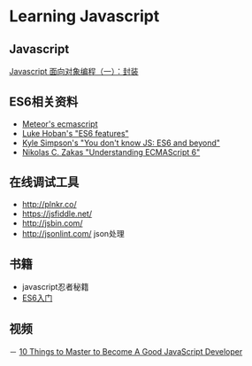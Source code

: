 # Learning Javascript

## Javascript

[Javascript 面向对象编程（一）：封装](http://www.ruanyifeng.com/blog/2010/05/object-oriented_javascript_encapsulation.html)

## ES6相关资料

- [Meteor's ecmascript](https://github.com/meteor/meteor/blob/master/packages/ecmascript/README.md)
- [Luke Hoban's "ES6 features"](http://git.io/es6features)
- [Kyle Simpson's "You don't know JS: ES6 and beyond"](https://github.com/getify/You-Dont-Know-JS/tree/master/es6%20%26%20beyond)
- [Nikolas C. Zakas "Understanding ECMAScript 6"](https://github.com/nzakas/understandinges6)


## 在线调试工具

- http://plnkr.co/  
- https://jsfiddle.net/ 
- http://jsbin.com/
- http://jsonlint.com/ json处理

## 书籍 

- javascript忍者秘籍
- [ES6入门](http://es6.ruanyifeng.com/)

## 视频

－ [10 Things to Master to Become A Good JavaScript Developer](https://www.youtube.com/watch?v=6MaOPdQPvow)
